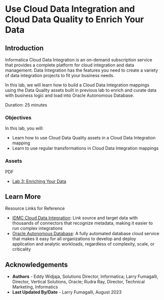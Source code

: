 # Use Cloud Data Integration and Cloud Data Quality to Enrich Your Data 

## Introduction

Informatica Cloud Data Integration is an on-demand subscription service that provides a complete platform for cloud integration and data management. Data Integration has the features you need to create a variety of data integration projects to fit your business needs.

In this lab, we will learn how to build a Cloud Data Integration mappings using the Data Quality assets built in previous lab to enrich and curate data with business logic and load into Oracle Autonomous Database.

Duration: 25 minutes

### Objectives

In this lab, you will:
* Learn how to use Cloud Data Quality assets in a Cloud Data Integration mapping
* Learn to use regular transformations in Cloud Data Integration mappings

### **Assets**

PDF
* [Lab 3: Enriching Your Data](https://objectstorage.us-ashburn-1.oraclecloud.com/p/Ei1_2QRw4M8tQpk59Qhao2JCvEivSAX8MGB9R6PfHZlqNkpkAcnVg4V3-GyTs1_t/n/c4u04/b/livelabsfiles/o/oci-library/Lab%2003%20-%20Cloud%20DQ%20+%20DI%20-OCI.pdf) 


## Learn More

Resource Links for Reference 
* [IDMC Cloud Data Integration](https://www.informatica.com/products/cloud-data-integration.html): Link source and target data with thousands of connectors that recognize metadata, making it easier to run complex integrations
* [Oracle Autonomous Database](https://www.oracle.com/autonomous-database/): A fully automated database cloud service that makes it easy for all organizations to develop and deploy application and analytic workloads, regardless of complexity, scale, or criticality


## Acknowledgements
* **Authors** - Eddy Widjaja, Solutions Director, Informatica; Larry Fumagalli, Director, Vertical Solutions, Oracle; Rudra Ray, Director, Technical Marketing, Informatics
* **Last Updated By/Date** - Larry Fumagalli, August 2023
